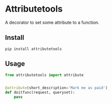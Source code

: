 # Attributetools
A decorator to set some attribute to a function.

## Install
```console
pip install attributetools
```

## Usage
```python
from attributetools import attribute


@attribute(short_description='Mark me as paid')
def doitfunc(request, queryset):
    pass
```
